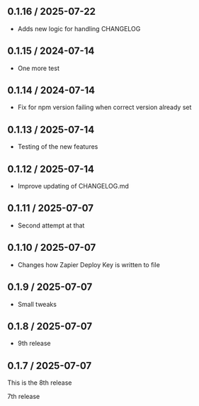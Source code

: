 ## 0.1.16 / 2025-07-22
- Adds new logic for handling CHANGELOG

## 0.1.15 / 2024-07-14
- One more test

## 0.1.14 / 2024-07-14
- Fix for npm version failing when correct version already set

## 0.1.13 / 2025-07-14
- Testing of the new features

## 0.1.12 / 2025-07-14
- Improve updating of CHANGELOG.md

## 0.1.11 / 2025-07-07
- Second attempt at that

## 0.1.10 / 2025-07-07
- Changes how Zapier Deploy Key is written to file 

## 0.1.9 / 2025-07-07
- Small tweaks

## 0.1.8 / 2025-07-07
- 9th release

## 0.1.7 / 2025-07-07
This is the 8th release

7th release





